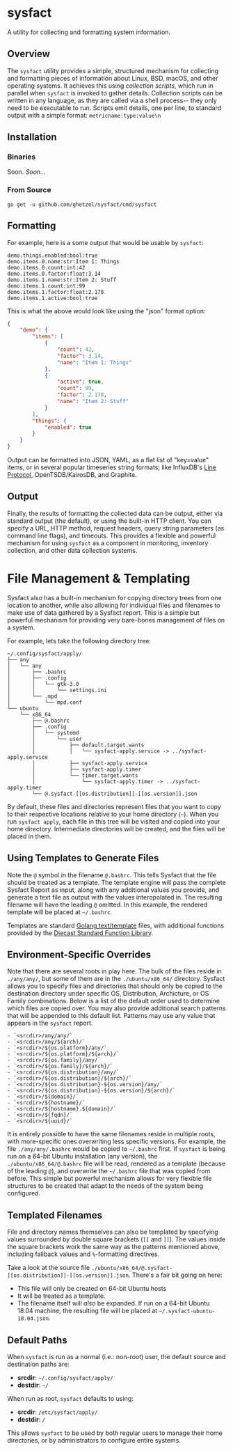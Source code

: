 # sysfact

A utility for collecting and formatting system information.

## Overview

The `sysfact` utility provides a simple, structured mechanism for collecting and formatting pieces of information about Linux, BSD, macOS, and other operating systems. It achieves this using _collection scripts_, which run in parallel when `sysfact` is invoked to gather details. Collection scripts can be written in any language, as they are called via a shell process-- they only need to be executable to run. Scripts emit details, one per line, to standard output with a simple format: `metricname:type:value\n`

## Installation

### Binaries

Soon. _Soon..._

### From Source

```
go get -u github.com/ghetzel/sysfact/cmd/sysfact
```

## Formatting

For example, here is a some output that would be usable by `sysfact`:

```
demo.things.enabled:bool:true
demo.items.0.name:str:Item 1: Things
demo.items.0.count:int:42
demo.items.0.factor:float:3.14
demo.items.1.name:str:Item 2: Stuff
demo.items.1.count:int:99
demo.items.1.factor:float:2.178
demo.items.1.active:bool:true
```

This is what the above would look like using the "json" format option:

```json
{
	"demo": {
		"items": [
			{
				"count": 42,
				"factor": 3.14,
				"name": "Item 1: Things"
			},
			{
				"active": true,
				"count": 99,
				"factor": 2.178,
				"name": "Item 2: Stuff"
			}
		],
		"things": {
			"enabled": true
		}
	}
}
```

Output can be formatted into JSON, YAML, as a flat list of "key=value" items, or in several popular timeseries string formats; like InfluxDB's [Line Protocol](https://docs.influxdata.com/influxdb/latest/write_protocols/line_protocol_tutorial/), OpenTSDB/KairosDB, and Graphite.

## Output

Finally, the results of formatting the collected data can be output, either via standard output (the default), or using the built-in HTTP client. You can specify a URL, HTTP method, request headers, query string parameters (as command line flags), and timeouts. This provides a flexible and powerful mechanism for using `sysfact` as a component in monitoring, inventory collection, and other data collection systems.

# File Management & Templating

Sysfact also has a built-in mechanism for copying directory trees from one location to another, while also allowing for individual files and filenames to make use of data gathered by a Sysfact report. This is a simple but powerful mechanism for providing very bare-bones management of files on a system.

For example, lets take the following directory tree:

```
~/.config/sysfact/apply/
├── any
│   └── any
│       ├── .bashrc
│       ├── .config
│       │   └── gtk-3.0
│       │       └── settings.ini
│       └── .mpd
│           └── mpd.conf
└── ubuntu
    └── x86_64
        ├── @.bashrc
        ├── .config
        │   └── systemd
        │       └── user
        │           ├── default.target.wants
        │           │   └── sysfact-apply.service -> ../sysfact-apply.service
        │           ├── sysfact-apply.service
        │           ├── sysfact-apply.timer
        │           └── timer.target.wants
        │               └── sysfact-apply.timer -> ../sysfact-apply.timer
        └── @.sysfact-[[os.distribution]]-[[os.version]].json
```

By default, these files and directories represent files that you want to copy to their respective locations relative to your home directory (`~`). When you run `sysfact apply`, each file in this tree will be visited and copied into your home directory. Intermediate directories will be created, and the files will be placed in them.

## Using Templates to Generate Files

Note the `@` symbol in the filename `@.bashrc`. This tells Sysfact that the file should be treated as a template. The template engine will pass the complete Sysfact Report as input, along with any additional values you provide, and generate a text file as output with the values interopolated in. The resulting filename will have the leading `@` omitted. In this example, the rendered template will be placed at `~/.bashrc`.

Templates are standard [Golang text/template](https://golang.org/pkg/text/template/#pkg-overview) files, with additional functions provided by the [Diecast Standard Function Library](https://ghetzel.github.io/diecast/#funcref).

## Environment-Specific Overrides

Note that there are several roots in play here. The bulk of the files reside in `./any/any/`, but some of them are in the `./ubuntu/x86_64/` directory. Sysfact allows you to specify files and directories that should only be copied to the destination directory under specific OS, Distribution, Archicture, or OS Family combinations. Below is a list of the default order used to determine which files are copied over. You may also provide additional search patterns that will be appended to this default list. Patterns may use any value that appears in the `sysfact` report.

    - `<srcdir>/any/any/`
    - `<srcdir>/any/${arch}/`
    - `<srcdir>/${os.platform}/any/`
    - `<srcdir>/${os.platform}/${arch}/`
    - `<srcdir>/${os.family}/any/`
    - `<srcdir>/${os.family}/${arch}/`
    - `<srcdir>/${os.distribution}/any/`
    - `<srcdir>/${os.distribution}/${arch}/`
    - `<srcdir>/${os.distribution}-${os.version}/any/`
    - `<srcdir>/${os.distribution}-${os.version}/${arch}/`
    - `<srcdir>/${domain}/`
    - `<srcdir>/${hostname}/`
    - `<srcdir>/${hostname}.${domain}/`
    - `<srcdir>/${fqdn}/`
    - `<srcdir>/${uuid}/`

It is entirely possible to have the same filenames reside in multiple roots, with more-specific ones overwriting less specific versions. For example, the file `./any/any/.bashrc` would be copied to `~/.bashrc` first. If `sysfact` is being run on a 64-bit Ubuntu installation (any version), the `./ubuntu/x86_64/@.bashrc` file will be read, rendered as a template (because of the leading `@`), and overwrite the `~/.bashrc` file that was copied from before. This simple but powerful mechanism allows for very flexible file structures to be created that adapt to the needs of the system being configured.

## Templated Filenames

File and directory names themselves can also be templated by specifying values surrounded by double square brackets (`[[` and `]]`). The values inside the square brackets work the same way as the patterns mentioned above, including fallback values and `%`-formatting directives.

Take a look at the source file `./ubuntu/x86_64/@.sysfact-[[os.distribution]]-[[os.version]].json`. There's a fair bit going on here:

- This file will only be created on 64-bit Ubuntu hosts
- It will be treated as a template.
- The filename itself will _also_ be expanded. If run on a 64-bit Ubuntu 18.04 machine, the resulting file will be placed at `~/.sysfact-ubuntu-18.04.json`.

## Default Paths

When `sysfact` is run as a normal (i.e.: non-root) user, the default source and destination paths are:

- **srcdir**: `~/.config/sysfact/apply/`
- **destdir**: `~/`

When run as root, `sysfact` defaults to using:

- **srcdir**: `/etc/sysfact/apply/`
- **destdir**: `/`

This allows `sysfact` to be used by both regular users to manage their home directories, or by administrators to configure entire systems.
